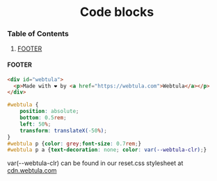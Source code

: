 <div align="center">
  <h1>Code blocks</h1>
</div>

### Table of Contents
1. [FOOTER](#footer)


#### FOOTER  <a name="footer">

```html
<div id="webtula">
  <p>Made with ❤️ by <a href="https://webtula.com">Webtula</a></p>
</div>
```
```css
#webtula {
    position: absolute;
    bottom: 0.5rem;
    left: 50%;
    transform: translateX(-50%);
}
#webtula p {color: grey;font-size: 0.7rem;}
#webtula p a {text-decoration: none; color: var(--webtula-clr);}
```
var(--webtula-clr) can be found in our reset.css stylesheet at [cdn.webtula.com](!https://cdn.webtula.com/stylesheets/reset.css)
